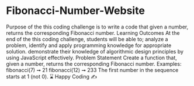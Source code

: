 # Fibonacci-Number-Website

Purpose of the this coding challenge is to write a code that given a number, returns the corresponding
Fibonacci number.
Learning Outcomes
At the end of the this coding challenge, students will be able to;
analyze a problem, identify and apply programming knowledge for appropriate solution.
demonstrate their knowledge of algorithmic design principles by using JavaScript effectively.
Problem Statement
Create a function that, given a number, returns the corresponding Fibonacci number.
Examples:
fibonacci(7) ➞ 21
fibonacci(12) ➞ 233
The first number in the sequence starts at 1 (not 0).
⌛ Happy Coding ✍

